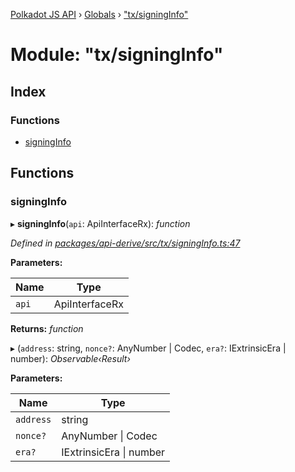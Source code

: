 [Polkadot JS API](../README.md) › [Globals](../globals.md) › ["tx/signingInfo"](_tx_signinginfo_.md)

# Module: "tx/signingInfo"

## Index

### Functions

* [signingInfo](_tx_signinginfo_.md#signinginfo)

## Functions

###  signingInfo

▸ **signingInfo**(`api`: ApiInterfaceRx): *function*

*Defined in [packages/api-derive/src/tx/signingInfo.ts:47](https://github.com/polkadot-js/api/blob/c35f31bfbd/packages/api-derive/src/tx/signingInfo.ts#L47)*

**Parameters:**

Name | Type |
------ | ------ |
`api` | ApiInterfaceRx |

**Returns:** *function*

▸ (`address`: string, `nonce?`: AnyNumber | Codec, `era?`: IExtrinsicEra | number): *Observable‹Result›*

**Parameters:**

Name | Type |
------ | ------ |
`address` | string |
`nonce?` | AnyNumber &#124; Codec |
`era?` | IExtrinsicEra &#124; number |
